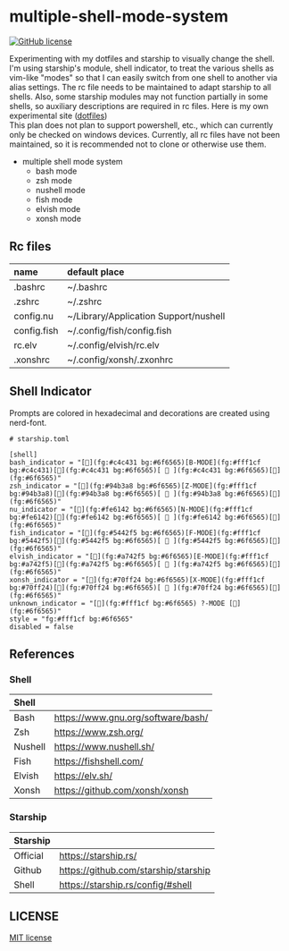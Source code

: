 # multiple-shell-mode-system
[![GitHub license](https://img.shields.io/github/license/Coordinate-Cat/multiple-shell-mode-system)](https://github.com/Coordinate-Cat/multiple-shell-mode-system/blob/main/LICENSE)

Experimenting with my dotfiles and starship to visually change the shell.  
I'm using starship's module, shell indicator, to treat the various shells as vim-like "modes" so that I can easily switch from one shell to another via alias settings. The rc file needs to be maintained to adapt starship to all shells.
Also, some starship modules may not function partially in some shells, so auxiliary descriptions are required in rc files.
Here is my own experimental site ([dotfiles](https://github.com/Coordinate-Cat/dotfiles))  
This plan does not plan to support powershell, etc., which can currently only be checked on windows devices.
Currently, all rc files have not been maintained, so it is recommended not to clone or otherwise use them.

- multiple shell mode system
  - bash mode
  - zsh mode
  - nushell mode
  - fish mode
  - elvish mode
  - xonsh mode

## Rc files
| name        | default place                         |
|:------------|:--------------------------------------|
| .bashrc     | ~/.bashrc                             |
| .zshrc      | ~/.zshrc                              |
| config.nu   | ~/Library/Application Support/nushell |
| config.fish | ~/.config/fish/config.fish            |
| rc.elv      | ~/.config/elvish/rc.elv               |
| .xonshrc    | ~/.config/xonsh/.zxonhrc              |


## Shell Indicator
Prompts are colored in hexadecimal and decorations are created using nerd-font.
```
# starship.toml

[shell]
bash_indicator = "[](fg:#c4c431 bg:#6f6565)[B-MODE](fg:#fff1cf bg:#c4c431)[](fg:#c4c431 bg:#6f6565)[  ](fg:#c4c431 bg:#6f6565)[](fg:#6f6565)"
zsh_indicator = "[](fg:#94b3a8 bg:#6f6565)[Z-MODE](fg:#fff1cf bg:#94b3a8)[](fg:#94b3a8 bg:#6f6565)[  ](fg:#94b3a8 bg:#6f6565)[](fg:#6f6565)"
nu_indicator = "[](fg:#fe6142 bg:#6f6565)[N-MODE](fg:#fff1cf bg:#fe6142)[](fg:#fe6142 bg:#6f6565)[  ](fg:#fe6142 bg:#6f6565)[](fg:#6f6565)"
fish_indicator = "[](fg:#5442f5 bg:#6f6565)[F-MODE](fg:#fff1cf bg:#5442f5)[](fg:#5442f5 bg:#6f6565)[  ](fg:#5442f5 bg:#6f6565)[](fg:#6f6565)"
elvish_indicator = "[](fg:#a742f5 bg:#6f6565)[E-MODE](fg:#fff1cf bg:#a742f5)[](fg:#a742f5 bg:#6f6565)[  ](fg:#a742f5 bg:#6f6565)[](fg:#6f6565)"
xonsh_indicator = "[](fg:#70ff24 bg:#6f6565)[X-MODE](fg:#fff1cf bg:#70ff24)[](fg:#70ff24 bg:#6f6565)[  ](fg:#70ff24 bg:#6f6565)[](fg:#6f6565)"
unknown_indicator = "[](fg:#fff1cf bg:#6f6565) ?-MODE [](fg:#6f6565)"
style = "fg:#fff1cf bg:#6f6565"
disabled = false
```

## References
### Shell
| Shell   |                                    |
|:--------|:-----------------------------------|
| Bash    | https://www.gnu.org/software/bash/ |
| Zsh     | https://www.zsh.org/               |
| Nushell | https://www.nushell.sh/            |
| Fish    | https://fishshell.com/             |
| Elvish  | https://elv.sh/                    |
| Xonsh   | https://github.com/xonsh/xonsh     |
### Starship
| Starship |                                      |
|:---------|:-------------------------------------|
| Official | https://starship.rs/                 |
| Github   | https://github.com/starship/starship |
| Shell    | https://starship.rs/config/#shell    |

## LICENSE
[MIT license](https://github.com/Coordinate-Cat/multiple-shell-mode-system/blob/main/LICENSE)